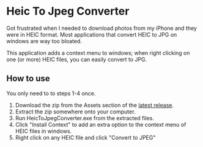# Heic To Jpeg Converter

Got frustrated when I needed to download photos from my iPhone and they were in HEIC format. Most applications that convert HEIC to JPG on windows are way too bloated.

This application adds a context menu to windows; when right clicking on one (or more) HEIC files, you can easily convert to JPG.

## How to use
You only need to to steps 1-4 once.

1. Download the zip from the Assets section of the [latest release](https://github.com/3vcloud/HeicToJpegConverter/releases).
2. Extract the zip somewhere onto your computer.
3. Run HeicToJpegConverter.exe from the extracted files.
4. Click "Install Context" to add an extra option to the context menu of HEIC files in windows.
5. Right click on any HEIC file and click "Convert to JPEG"
